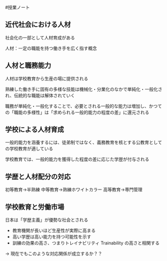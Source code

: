 #授業ノート 

## 近代社会における人材

社会化の一部として人材育成がある

人材：一定の職能を持つ働き手を広く指す概念

## 人材と職務能力

人材は学校教育から生産の場に提供される

熟練した働き手に固有の多様な技能は機械化・分業化のなかで単純化・一般化され、伝統的な職能は解体されていく

職務が単純化・一般化することで、必要とされる一般的な能力は増加し、かつての「職能の多様性」は「求められる一般的能力の程度の差」に還元される

## 学校による人材育成

一般的能力を涵養するには、徒弟制ではなく、義務教育を核とする公教育としての学校教育が適している

学校教育では、一般的能力を獲得した程度の差に応じた学歴が付与される

## 学歴と人材配分の対応

初等教育→半熟練
中等教育→熟練ホワイトカラー
高等教育→専門管理

## 学校教育と労働市場

日本は「学歴主義」が優勢な社会とされる

- 教育機関が長いほど生産性が実際に高まる
- 高い学歴は高い能力を持つ可能性を示す
- 訓練の効果の高さ、つまりトレイナビリティ Trainability の高さと相関する

→ 現在でもこのような対応関係が成立するか？？
